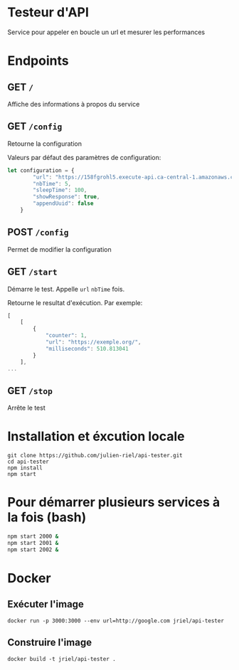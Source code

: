 # Testeur d'API

Service pour appeler en boucle un url et mesurer les performances

# Endpoints

## GET `/`
Affiche des informations à propos du service

## GET `/config`
Retourne la configuration

Valeurs par défaut des paramètres de configuration: 
```javascript
let configuration = {
        "url": "https://158fgrohl5.execute-api.ca-central-1.amazonaws.com/prod?string=radar",
        "nbTime": 5,
        "sleepTime": 100,
        "showResponse": true,
        "appendUuid": false
    }
```

## POST `/config`
Permet de modifier la configuration

## GET `/start`
Démarre le test. Appelle `url` `nbTime` fois. 

Retourne le resultat d'exécution. Par exemple:
```javascript
[
    [
        {
            "counter": 1,
            "url": "https://exemple.org/",
            "milliseconds": 510.813041
        }
    ],
...
```

## GET `/stop`
Arrête le test

# Installation et éxcution locale
```
git clone https://github.com/julien-riel/api-tester.git
cd api-tester
npm install
npm start
```

# Pour démarrer plusieurs services à la fois (bash)
```sh
npm start 2000 &
npm start 2001 &
npm start 2002 &
```

# Docker

## Exécuter l'image
```
docker run -p 3000:3000 --env url=http://google.com jriel/api-tester
```

## Construire l'image 
```
docker build -t jriel/api-tester .
```

